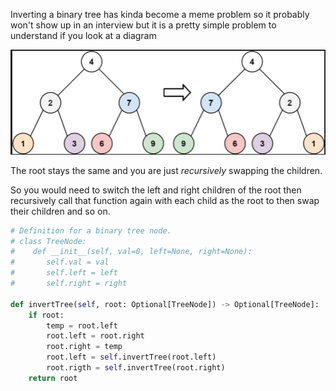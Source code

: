 ---
---

Inverting a binary tree has kinda become a meme problem so it probably won't show up in an interview but it is a pretty simple problem to understand if you look at a diagram

![Invert_Binary_Tree.png](../99%20-%20Meta/Assets/Invert_Binary_Tree.png)

The root stays the same and you are just *recursively* swapping the children. 

So you would need to switch the left and right children of the root then recursively call that function again with each child as the root to then swap their children and so on. 

````python
# Definition for a binary tree node.
# class TreeNode:
#	 def __init__(self, val=0, left=None, right=None):
#		self.val = val
#		self.left = left
#		self.right = right

def invertTree(self, root: Optional[TreeNode]) -> Optional[TreeNode]:
	if root:
		temp = root.left
		root.left = root.right
		root.right = temp
		root.left = self.invertTree(root.left)
		root.rigth = self.invertTree(root.right)
	return root
````
